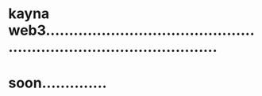 # kayna web3..........................................................................................
# soon..............
